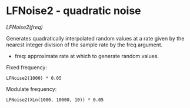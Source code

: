 # LFNoise2 - quadratic noise

_LFNoise2(freq)_

Generates quadratically interpolated random values at a rate given by the nearest integer division of the sample rate by the freq argument.

- freq: approximate rate at which to generate random values.

Fixed frequency:

	LFNoise2(1000) * 0.05

Modulate frequency:

	LFNoise2(XLn(1000, 10000, 10)) * 0.05

